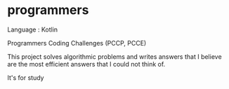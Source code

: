 # programmers

Language : Kotlin

Programmers Coding Challenges (PCCP, PCCE)

This project solves algorithmic problems and writes answers that I believe are the most efficient answers that I could not think of.

It's for study
